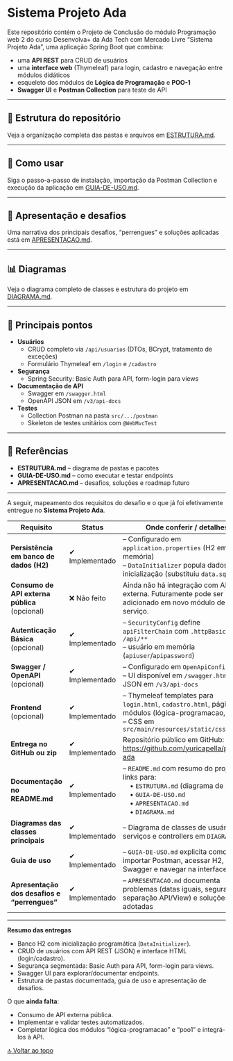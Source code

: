 <a id="voltar-ao-topo"></a>  
# Sistema Projeto Ada

Este repositório contém o Projeto de Conclusão do módulo Programação web 2 do curso Desenvolva+ da Ada Tech com Mercado Livre “Sistema Projeto Ada”, uma aplicação Spring Boot que combina:

- uma **API REST** para CRUD de usuários  
- uma **interface web** (Thymeleaf) para login, cadastro e navegação entre módulos didáticos  
- esqueleto dos módulos de **Lógica de Programação** e **POO-1**  
- **Swagger UI** e **Postman Collection** para teste de API  

---

## 📂 Estrutura do repositório

Veja a organização completa das pastas e arquivos em [ESTRUTURA.md](./ESTRUTURA.md).

---

## 🚀 Como usar

Siga o passo-a-passo de instalação, importação da Postman Collection e execução da aplicação em [GUIA-DE-USO.md](./GUIA-DE-USO.md).

---

## 🎤 Apresentação e desafios

Uma narrativa dos principais desafios, “perrengues” e soluções aplicadas está em [APRESENTACAO.md](./apresentacao.md).

---

## 📊 Diagramas

Veja o diagrama completo de classes e estrutura do projeto em [DIAGRAMA.md](./DIAGRAMA.md).

---

## 🔑 Principais pontos

- **Usuários**  
  - CRUD completo via `/api/usuarios` (DTOs, BCrypt, tratamento de exceções)  
  - Formulário Thymeleaf em `/login` e `/cadastro`  
- **Segurança**  
  - Spring Security: Basic Auth para API, form-login para views  
- **Documentação de API**  
  - Swagger em `/swagger.html`  
  - OpenAPI JSON em `/v3/api-docs`  
- **Testes**  
  - Collection Postman na pasta `src/.../postman`  
  - Skeleton de testes unitários com `@WebMvcTest`  

---

## 📌 Referências

- **ESTRUTURA.md** – diagrama de pastas e pacotes  
- **GUIA-DE-USO.md** – como executar e testar endpoints  
- **APRESENTACAO.md** – desafios, soluções e roadmap futuro  

---


A seguir, mapeamento dos requisitos do desafio e o que já foi efetivamente entregue no **Sistema Projeto Ada**.

| Requisito                                         | Status        | Onde conferir / detalhes                                                                                                                                     |
|---------------------------------------------------|---------------|--------------------------------------------------------------------------------------------------------------------------------------------------------------|
| **Persistência em banco de dados (H2)**           | ✔ Implementado  | – Configurado em `application.properties` (H2 em memória)<br>– `DataInitializer` popula dados na inicialização (substituiu `data.sql`)                        |
| **Consumo de API externa pública** (opcional)     | ❌ Não feito    | Ainda não há integração com API externa. Futuramente pode ser adicionado em novo módulo de serviço.                                                           |
| **Autenticação Básica** (opcional)                | ✔ Implementado  | – `SecurityConfig` define `apiFilterChain` com `.httpBasic()` para `/api/**`<br>– usuário em memória (`apiuser`/`apipassword`)                                 |
| **Swagger / OpenAPI** (opcional)                  | ✔ Implementado  | – Configurado em `OpenApiConfig`<br>– UI disponível em `/swagger.html` e JSON em `/v3/api-docs`                                                              |
| **Frontend** (opcional)                           | ✔ Implementado  | – Thymeleaf templates para `login.html`, `cadastro.html`, páginas de módulos (lógica-programacao, poo1)<br>– CSS em `src/main/resources/static/css`           |
| **Entrega no GitHub ou zip**                      | ✔ Implementado  | Repositório público em GitHub: https://github.com/yuricapella/projeto-ada                                                                                   |
| **Documentação no README.md**                     | ✔ Implementado  | – `README.md` com resumo do projeto e links para:<br> • `ESTRUTURA.md` (diagrama de pastas)<br> • `GUIA-DE-USO.md`<br> • `APRESENTACAO.md`<br> • `DIAGRAMA.md`                     |
| **Diagramas das classes principais**              | ✔ Implementado  | – Diagrama de classes de usuário, serviços e controllers em `DIAGRAMA.md`                                                                                              |
| **Guia de uso**                                   | ✔ Implementado  | – `GUIA-DE-USO.md` explicita como importar Postman, acessar H2, usar Swagger e navegar na interface web                                                       |
| **Apresentação dos desafios e “perrengues”**      | ✔ Implementado  | – `APRESENTACAO.md` documenta problemas (datas iguais, segurança, separação API/View) e soluções adotadas                                                     |

---

**Resumo das entregas**  
- Banco H2 com inicialização programática (`DataInitializer`).  
- CRUD de usuários com API REST (JSON) e interface HTML (login/cadastro).  
- Segurança segmentada: Basic Auth para API, form-login para views.  
- Swagger UI para explorar/documentar endpoints.  
- Estrutura de pastas documentada, guia de uso e apresentação de desafios.  

O que **ainda falta**:  
- Consumo de API externa pública.  
- Implementar e validar testes automatizados.  
- Completar lógica dos módulos “lógica-programacao” e “poo1” e integrá-los à API.


[🔝 Voltar ao topo](#voltar-ao-topo)
